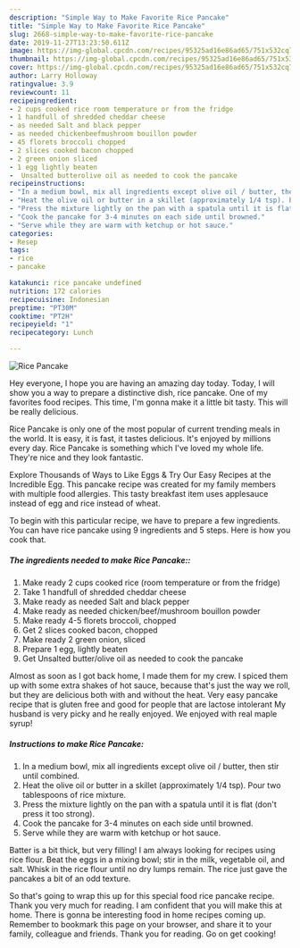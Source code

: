 ```yaml
---
description: "Simple Way to Make Favorite Rice Pancake"
title: "Simple Way to Make Favorite Rice Pancake"
slug: 2668-simple-way-to-make-favorite-rice-pancake
date: 2019-11-27T13:23:50.611Z
image: https://img-global.cpcdn.com/recipes/95325ad16e86ad65/751x532cq70/rice-pancake-recipe-main-photo.jpg
thumbnail: https://img-global.cpcdn.com/recipes/95325ad16e86ad65/751x532cq70/rice-pancake-recipe-main-photo.jpg
cover: https://img-global.cpcdn.com/recipes/95325ad16e86ad65/751x532cq70/rice-pancake-recipe-main-photo.jpg
author: Larry Holloway
ratingvalue: 3.9
reviewcount: 11
recipeingredient:
- 2 cups cooked rice room temperature or from the fridge
- 1 handfull of shredded cheddar cheese
- as needed Salt and black pepper
- as needed chickenbeefmushroom bouillon powder
- 45 florets broccoli chopped
- 2 slices cooked bacon chopped
- 2 green onion sliced
- 1 egg lightly beaten
-  Unsalted butterolive oil as needed to cook the pancake
recipeinstructions:
- "In a medium bowl, mix all ingredients except olive oil / butter, then stir until combined."
- "Heat the olive oil or butter in a skillet (approximately 1/4 tsp). Pour two tablespoons of rice mixture."
- "Press the mixture lightly on the pan with a spatula until it is flat (don&#39;t press it too strong)."
- "Cook the pancake for 3-4 minutes on each side until browned."
- "Serve while they are warm with ketchup or hot sauce."
categories:
- Resep
tags:
- rice
- pancake

katakunci: rice pancake undefined
nutrition: 172 calories
recipecuisine: Indonesian
preptime: "PT30M"
cooktime: "PT2H"
recipeyield: "1"
recipecategory: Lunch

---
```



![Rice Pancake](https://img-global.cpcdn.com/recipes/95325ad16e86ad65/751x532cq70/rice-pancake-recipe-main-photo.jpg)

Hey everyone, I hope you are having an amazing day today. Today, I will show you a way to prepare a distinctive dish, rice pancake. One of my favorites food recipes. This time, I'm gonna make it a little bit tasty. This will be really delicious.

Rice Pancake is only one of the most popular of current trending meals in the world. It is easy, it is fast, it tastes delicious. It's enjoyed by millions every day. Rice Pancake is something which I've loved my whole life. They're nice and they look fantastic.

Explore Thousands of Ways to Like Eggs &amp; Try Our Easy Recipes at the Incredible Egg. This pancake recipe was created for my family members with multiple food allergies. This tasty breakfast item uses applesauce instead of egg and rice instead of wheat.


To begin with this particular recipe, we have to prepare a few ingredients. You can have rice pancake using 9 ingredients and 5 steps. Here is how you cook that.

##### The ingredients needed to make Rice Pancake::

1. Make ready 2 cups cooked rice (room temperature or from the fridge)
1. Take 1 handfull of shredded cheddar cheese
1. Make ready as needed Salt and black pepper
1. Make ready as needed chicken/beef/mushroom bouillon powder
1. Make ready 4-5 florets broccoli, chopped
1. Get 2 slices cooked bacon, chopped
1. Make ready 2 green onion, sliced
1. Prepare 1 egg, lightly beaten
1. Get  Unsalted butter/olive oil as needed to cook the pancake


Almost as soon as I got back home, I made them for my crew. I spiced them up with some extra shakes of hot sauce, because that&#39;s just the way we roll, but they are delicious both with and without the heat. Very easy pancake recipe that is gluten free and good for people that are lactose intolerant My husband is very picky and he really enjoyed. We enjoyed with real maple syrup! 

##### Instructions to make Rice Pancake:

1. In a medium bowl, mix all ingredients except olive oil / butter, then stir until combined.
1. Heat the olive oil or butter in a skillet (approximately 1/4 tsp). Pour two tablespoons of rice mixture.
1. Press the mixture lightly on the pan with a spatula until it is flat (don&#39;t press it too strong).
1. Cook the pancake for 3-4 minutes on each side until browned.
1. Serve while they are warm with ketchup or hot sauce.


Batter is a bit thick, but very filling! I am always looking for recipes using rice flour. Beat the eggs in a mixing bowl; stir in the milk, vegetable oil, and salt. Whisk in the rice flour until no dry lumps remain. The rice just gave the pancakes a bit of an odd texture. 

So that's going to wrap this up for this special food rice pancake recipe. Thank you very much for reading. I am confident that you will make this at home. There is gonna be interesting food in home recipes coming up. Remember to bookmark this page on your browser, and share it to your family, colleague and friends. Thank you for reading. Go on get cooking!
